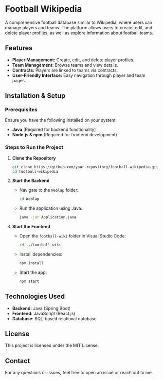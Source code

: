 # Football Wikipedia

A comprehensive football database similar to Wikipedia, where users can manage players and teams. The platform allows users to create, edit, and delete player profiles, as well as explore information about football teams.

## Features

- **Player Management:** Create, edit, and delete player profiles.
- **Team Management:** Browse teams and view details.
- **Contracts:** Players are linked to teams via contracts.
- **User-Friendly Interface:** Easy navigation through player and team pages.

## Installation & Setup

### Prerequisites

Ensure you have the following installed on your system:
- **Java** (Required for backend functionality)
- **Node.js & npm** (Required for frontend development)

### Steps to Run the Project

1. **Clone the Repository**
   ```sh
   git clone https://github.com/your-repository/football-wikipedia.git
   cd football-wikipedia
   ```

2. **Start the Backend**
   - Navigate to the `Weblap` folder:
     ```sh
     cd Weblap
     ```
   - Run the application using Java:
     ```sh
     java -jar Application.java
     ```

3. **Start the Frontend**
   - Open the `football-wiki` folder in Visual Studio Code:
     ```sh
     cd ../football-wiki
     ```
   - Install dependencies:
     ```sh
     npm install
     ```
   - Start the app:
     ```sh
     npm start
     ```

## Technologies Used

- **Backend:** Java (Spring Boot)
- **Frontend:** JavaScript (React.js)
- **Database:** SQL-based relational database

## License

This project is licensed under the MIT License.

## Contact

For any questions or issues, feel free to open an issue or reach out to me.


